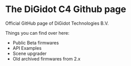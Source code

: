 # The DiGidot C4 Github page
Official GitHub page of DiGidot Technologies B.V.

Things you can find over here:

* Public Beta firmwares
* API Examples
* Scene upgrader
* Old archived firmwares from 2.x
